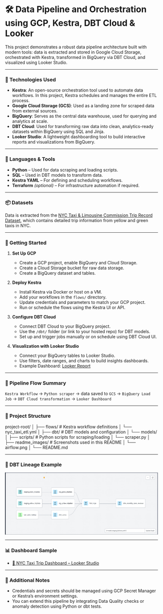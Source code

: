 # 🛠️ Data Pipeline and Orchestration using GCP, Kestra, DBT Cloud & Looker

This project demonstrates a robust data pipeline architecture built with modern tools: data is extracted and stored in Google Cloud Storage, orchestrated with Kestra, transformed in BigQuery via DBT Cloud, and visualized using Looker Studio.

---

### 🚀 Technologies Used

- **Kestra**: An open-source orchestration tool used to automate data workflows. In this project, Kestra schedules and manages the entire ETL process.
- **Google Cloud Storage (GCS)**: Used as a landing zone for scraped data from external sources.
- **BigQuery**: Serves as the central data warehouse, used for querying and analytics at scale.
- **DBT Cloud**: Used for transforming raw data into clean, analytics-ready datasets within BigQuery using SQL and Jinja.
- **Looker Studio**: A lightweight dashboarding tool to build interactive reports and visualizations from BigQuery.

---

### 🧰 Languages & Tools

- **Python** – Used for data scraping and loading scripts.
- **SQL** – Used in DBT models to transform data.
- **Kestra YAML** – For defining and scheduling workflows.
- **Terraform** *(optional)* – For infrastructure automation if required.

---

### 📦 Datasets

Data is extracted from the [NYC Taxi & Limousine Commission Trip Record Dataset](https://www.nyc.gov/site/tlc/about/tlc-trip-record-data.page), which contains detailed trip information from yellow and green taxis in NYC.

---

### 🏁 Getting Started

1. **Set Up GCP**
   - Create a GCP project, enable BigQuery and Cloud Storage.
   - Create a Cloud Storage bucket for raw data storage.
   - Create a BigQuery dataset and tables.

2. **Deploy Kestra**
   - Install Kestra via Docker or host on a VM.
   - Add your workflows in the `flows/` directory.
   - Update credentials and parameters to match your GCP project.
   - Run or schedule the flows using the Kestra UI or API.

3. **Configure DBT Cloud**
   - Connect DBT Cloud to your BigQuery project.
   - Use the `/dbt/` folder (or link to your hosted repo) for DBT models.
   - Set up and trigger jobs manually or on schedule using DBT Cloud UI.

4. **Visualization with Looker Studio**
   - Connect your BigQuery tables to Looker Studio.
   - Use filters, date ranges, and charts to build insights dashboards.
   - Example Dashboard: [Looker Report](https://lookerstudio.google.com/reporting/b5bae0e4-6b63-4e86-8b60-0a4374d01e45)

---

### 🔄 Pipeline Flow Summary

`Kestra Workflow` → `Python scraper` → data saved to `GCS` → `BigQuery Load Job` → `DBT Cloud transformation` → `Looker Dashboard`

---

### 📁 Project Structure

project-root/
│
├── flows/                    # Kestra workflow definitions
│   └── nyc_taxi_etl.yml
│
├── dbt/                      # DBT models and configuration
│   └── models/
│
├── scripts/                  # Python scripts for scraping/loading
│   └── scraper.py
│
├── readme_images/            # Screenshots used in this README
│   └── airflow.png
│
└── README.md

---

### 🧭 DBT Lineage Example

![DBT Lineage](readme_images/dbt_model_lineage.jpg)

---

### 📊 Dashboard Sample

- [🚖 NYC Taxi Trip Dashboard – Looker Studio](https://lookerstudio.google.com/reporting/b5bae0e4-6b63-4e86-8b60-0a4374d01e45)

---

### 📌 Additional Notes

- Credentials and secrets should be managed using GCP Secret Manager or Kestra’s environment settings.
- You can extend this pipeline by integrating Data Quality checks or anomaly detection using Python or dbt tests.

